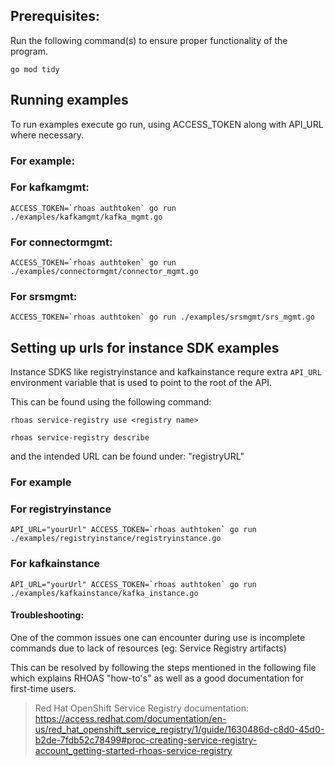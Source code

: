 ## Prerequisites:

Run the following command(s) to ensure proper functionality of the program. 

```shell
go mod tidy
```


## Running examples

To run examples execute go run, using ACCESS_TOKEN along with API_URL where necessary.

### For example:

### For kafkamgmt: 

```shell
ACCESS_TOKEN=`rhoas authtoken` go run ./examples/kafkamgmt/kafka_mgmt.go
```

### For connectormgmt:

```shell
ACCESS_TOKEN=`rhoas authtoken` go run ./examples/connectormgmt/connector_mgmt.go
```

### For srsmgmt:

```shell
ACCESS_TOKEN=`rhoas authtoken` go run ./examples/srsmgmt/srs_mgmt.go
```

## Setting up urls for instance SDK examples

Instance SDKS like registryinstance and kafkainstance requre extra `API_URL` environment variable that is used to point to the root of the API.

This can be found using the following command:
```shell
rhoas service-registry use <registry name>

rhoas service-registry describe
```
and the intended URL can be found under: "registryURL"



### For example

### For registryinstance
```shell
API_URL="yourUrl" ACCESS_TOKEN=`rhoas authtoken` go run ./examples/registryinstance/registryinstance.go
```

### For kafkainstance
```shell
API_URL="yourUrl" ACCESS_TOKEN=`rhoas authtoken` go run ./examples/kafkainstance/kafka_instance.go
```

#### Troubleshooting:

One of the common issues one can encounter during use is incomplete commands due to lack of resources (eg: Service Registry artifacts)

This can be resolved by following the steps mentioned in the following file which explains RHOAS "how-to's" as well as a good documentation for first-time users.

>Red Hat OpenShift Service Registry documentation: 
https://access.redhat.com/documentation/en-us/red_hat_openshift_service_registry/1/guide/1630486d-c8d0-45d0-b2de-7fdb52c78499#proc-creating-service-registry-account_getting-started-rhoas-service-registry
